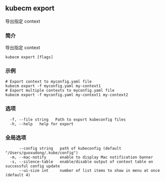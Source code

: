 ## kubecm export

导出指定 context

### 简介

导出指定 context

```
kubecm export [flags]
```

### 示例

```
# Export context to myconfig.yaml file
kubecm export -f myconfig.yaml my-context1
# Export multiple contexts to myconfig.yaml file
kubecm export -f myconfig.yaml my-context1 my-context2
```

### 选项

```
  -f, --file string   Path to export kubeconfig files 
  -h, --help   help for export
```

### 全局选项

```
      --config string   path of kubeconfig (default "/Users/guoxudong/.kube/config")
  -m, --mac-notify      enable to display Mac notification banner
  -s, --silence-table   enable/disable output of context table on successful config update
      --ui-size int     number of list items to show in menu at once (default 4)
```
